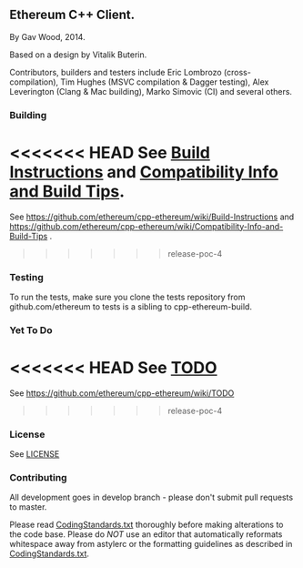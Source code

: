 ## Ethereum C++ Client.

By Gav Wood, 2014.

Based on a design by Vitalik Buterin.

Contributors, builders and testers include Eric Lombrozo (cross-compilation), Tim Hughes (MSVC compilation & Dagger testing), Alex Leverington (Clang & Mac building), Marko Simovic (CI) and several others.

### Building

<<<<<<< HEAD
See [Build Instructions](https://github.com/ethereum/cpp-ethereum/wiki/Build-Instructions) and [Compatibility Info and Build Tips](https://github.com/ethereum/cpp-ethereum/wiki/Compatibility-Info-and-Build-Tips).
=======
See https://github.com/ethereum/cpp-ethereum/wiki/Build-Instructions and https://github.com/ethereum/cpp-ethereum/wiki/Compatibility-Info-and-Build-Tips .
>>>>>>> release-poc-4

### Testing

To run the tests, make sure you clone the tests repository from github.com/ethereum to tests is a sibling to cpp-ethereum-build.

### Yet To Do

<<<<<<< HEAD
See [TODO](TODO)
=======
See https://github.com/ethereum/cpp-ethereum/wiki/TODO
>>>>>>> release-poc-4

### License

See [LICENSE](LICENSE)

### Contributing

All development goes in develop branch - please don't submit pull requests to master.

Please read [CodingStandards.txt](CodingStandards.txt) thoroughly before making alterations to the code base. Please do *NOT* use an editor that automatically reformats whitespace away from astylerc or the formatting guidelines as described in [CodingStandards.txt](CodingStandards.txt).
